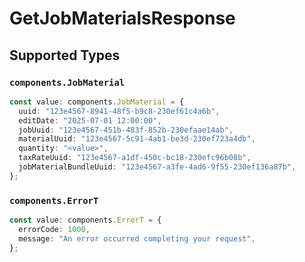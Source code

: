# GetJobMaterialsResponse


## Supported Types

### `components.JobMaterial`

```typescript
const value: components.JobMaterial = {
  uuid: "123e4567-8941-48f5-b9c8-230ef61c4a6b",
  editDate: "2025-07-01 12:00:00",
  jobUuid: "123e4567-451b-483f-852b-230efaae14ab",
  materialUuid: "123e4567-5c91-4ab1-be3d-230ef723a4db",
  quantity: "<value>",
  taxRateUuid: "123e4567-a1df-450c-bc18-230efc96b08b",
  jobMaterialBundleUuid: "123e4567-a3fe-4ad6-9f55-230ef136a87b",
};
```

### `components.ErrorT`

```typescript
const value: components.ErrorT = {
  errorCode: 1000,
  message: "An error occurred completing your request",
};
```

